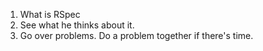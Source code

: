 1. What is RSpec
2. See what he thinks about it.
3. Go over problems. Do a problem together if there's time.
